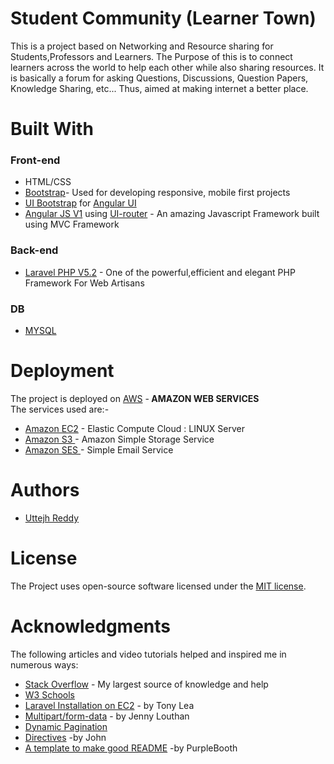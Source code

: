 <h1>Student Community <b>(Learner Town)</b></h1>
This is a project based on Networking and Resource sharing for Students,Professors and Learners. The Purpose of this is to connect
learners across the world to help each other while also sharing resources. It is basically a forum for asking Questions, Discussions,
Question Papers, Knowledge Sharing, etc... Thus, aimed at making internet a better place.

<h1>Built With</h1>
<h3>Front-end</h3>
<ul>
<li>HTML/CSS<br></li>
<li><a href="http://getbootstrap.com/">Bootstrap</a>- Used for developing responsive, mobile first projects</li>
<li><a href="https://angular-ui.github.io/bootstrap/">UI Bootstrap</a> for <a href="https://angular-ui.github.io/">Angular UI</a></li>
<li><a href="https://angularjs.org/">Angular JS V1</a> using <a href="https://ui-router.github.io/ng1/"> UI-router</a> - An amazing Javascript Framework built using MVC Framework</li>
</ul>

<h3>Back-end</h3>
<ul>
<li><a href="https://laravel.com/">Laravel PHP V5.2</a> - One of the powerful,efficient and elegant PHP Framework For Web Artisans</li>
</ul>

<h3>DB</h3>
<ul>
<li><a href="https://www.mysql.com/">MYSQL</a></li>
</ul>

<h1>Deployment</h1>
The project is deployed on <a href="https://aws.amazon.com/">AWS</a> -<b> AMAZON WEB SERVICES</b><br>
The services used are:-
<ul>
<li><a href="https://aws.amazon.com/ec2/">Amazon EC2</a> - Elastic Compute Cloud : LINUX Server</li>
<li><a href="https://aws.amazon.com/s3/">Amazon S3 </a>- Amazon Simple Storage Service</li>
<li><a href="https://aws.amazon.com/ses/">Amazon SES </a>- Simple Email Service </li>
</ul>

<h1>Authors</h1>
<ul>
<li><a href="https://github.com/uttejh" >Uttejh Reddy</a></li>
</ul>

<h1>License</h1>
The Project uses open-source software licensed under the <a href="https://opensource.org/licenses/MIT"> MIT license</a>.

<h1>Acknowledgments</h1>
The following articles and video tutorials helped and inspired me in numerous ways:
<ul>
<li>
  <a href="https://stackoverflow.com/">Stack Overflow</a> - My largest source of knowledge and help
</li>
<li>
  <a href="https://www.w3schools.com/">W3 Schools</a>
</li>
<li>
  <a href="http://www.tonylea.com/2013/installing-laravel-on-amazon-ec2/">Laravel Installation on EC2</a>
  - by Tony Lea
</li>
<li>
  <a href="https://www.uncorkedstudios.com/blog/multipartformdata-file-upload-with-angularjs/">Multipart/form-data</a>
  - by Jenny Louthan
</li>
<li>
  <a href="https://blog.kettle.io/dynamic-pagination-angularjs-laravel/">Dynamic Pagination</a>
</li>
<li>
  <a href="https://egghead.io/lessons/angularjs-first-directive">Directives</a>
  -by John
</li>
<li>
  <a href="https://gist.github.com/PurpleBooth/109311bb0361f32d87a2">A template to make good README</a>
  -by PurpleBooth
</li>
</ul>
